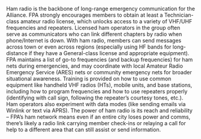Ham radio is the backbone of long-range emergency communication for the Alliance. FPA strongly encourages members to obtain at least a Technician-class amateur radio license, which unlocks access to a variety of VHF/UHF frequencies and repeaters. Licensed ham operators in the group often serve as communicators who can link different chapters by radio when phone/Internet is down. With ham radio, members can send messages across town or even across regions (especially using HF bands for long-distance if they have a General-class license and appropriate equipment). FPA maintains a list of go-to frequencies (and backup frequencies) for ham nets during emergencies, and may coordinate with local Amateur Radio Emergency Service (ARES) nets or community emergency nets for broader situational awareness. Training is provided on how to use common equipment like handheld VHF radios (HTs), mobile units, and base stations, including how to program frequencies and how to use repeaters properly (identifying with call sign, following the repeater’s courtesy tones, etc.). Ham operators also experiment with data modes (like sending emails via Winlink or text via APRS). The power of ham radio is its reach and reliability – FPA’s ham network means even if an entire city loses power and comms, there’s likely a radio link carrying member check-ins or relaying a call for help to a different area that can still assist or send information.